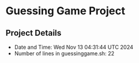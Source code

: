 # Guessing Game Project

## Project Details

- Date and Time: Wed Nov 13 04:31:44 UTC 2024
- Number of lines in guessinggame.sh: 22
